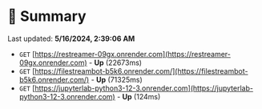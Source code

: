# 📖 Summary
Last updated: **5/16/2024, 2:39:06 AM**

- `GET` [https://restreamer-09gx.onrender.com](https://restreamer-09gx.onrender.com) - **Up** (22673ms)
- `GET` [https://filestreambot-b5k6.onrender.com/](https://filestreambot-b5k6.onrender.com/) - **Up** (71325ms)
- `GET` [https://jupyterlab-python3-12-3.onrender.com](https://jupyterlab-python3-12-3.onrender.com) - **Up** (124ms)
